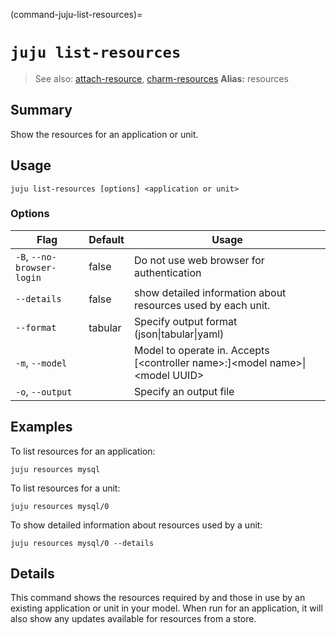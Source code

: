 (command-juju-list-resources)=
# `juju list-resources`
> See also: [attach-resource](#attach-resource), [charm-resources](#charm-resources)
**Alias:** resources

## Summary
Show the resources for an application or unit.

## Usage
```juju list-resources [options] <application or unit>```

### Options
| Flag | Default | Usage |
| --- | --- | --- |
| `-B`, `--no-browser-login` | false | Do not use web browser for authentication |
| `--details` | false | show detailed information about resources used by each unit. |
| `--format` | tabular | Specify output format (json&#x7c;tabular&#x7c;yaml) |
| `-m`, `--model` |  | Model to operate in. Accepts [&lt;controller name&gt;:]&lt;model name&gt;&#x7c;&lt;model UUID&gt; |
| `-o`, `--output` |  | Specify an output file |

## Examples

To list resources for an application:

	juju resources mysql

To list resources for a unit:

	juju resources mysql/0

To show detailed information about resources used by a unit:

	juju resources mysql/0 --details


## Details

This command shows the resources required by and those in use by an existing
application or unit in your model.  When run for an application, it will also show any
updates available for resources from a store.